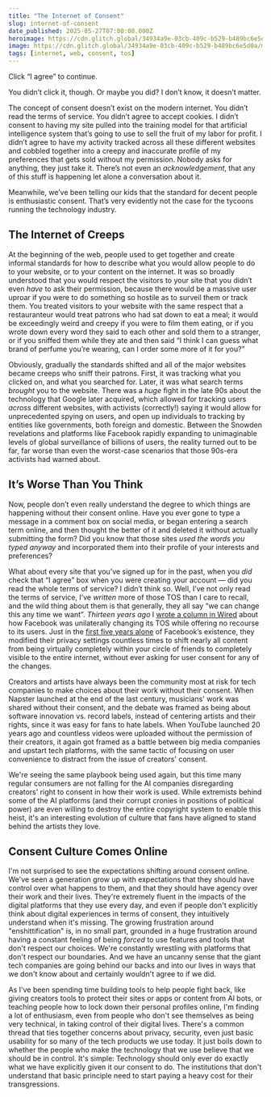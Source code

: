 ```yaml
---
title: "The Internet of Consent"
slug: internet-of-consent
date_published: 2025-05-27T07:00:00.000Z
heroimage: https://cdn.glitch.global/34934a9e-03cb-409c-b529-b489bc6e5d0a/moralis-tsai-MpKdCe4YXF0.jpg?v=1748329059166
image: https://cdn.glitch.global/34934a9e-03cb-409c-b529-b489bc6e5d0a/moralis-tsai-MpKdCe4YXF0.jpg?v=1748329059166
tags: [internet, web, consent, tos]
---
```


Click “I agree” to continue.

You didn’t click it, though. Or maybe you did? I don’t know, it doesn’t matter.

The concept of consent doesn’t exist on the modern internet. You didn’t read the terms of service. You didn’t agree to accept cookies. I didn’t consent to having my site pulled into the training model for that artificial intelligence system that’s going to use to sell the fruit of my labor for profit. I didn’t agree to have my activity tracked across all these different websites and cobbled together into a creepy and inaccurate profile of my preferences that gets sold without my permission. Nobody asks for anything, they just take it. There’s not even an _acknowledgement_, that any of this stuff is happening let alone a conversation about it.

Meanwhile, we’ve been telling our kids that the standard for decent people is enthusiastic consent. That’s very evidently not the case for the tycoons running the technology industry.

## The Internet of Creeps

At the beginning of the web, people used to get together and create informal standards for how to describe what you would allow people to do to your website, or to your content on the internet. It was so broadly understood that you would respect the visitors to your site that you didn’t even _have_ to ask their permission, because there would be a massive user uproar if you were to do something so hostile as to surveil them or track them. You treated visitors to your website with the same respect that a restauranteur would treat patrons who had sat down to eat a meal; it would be exceedingly weird and creepy if you were to film them eating, or if you wrote down every word they said to each other and sold them to a stranger, or if you sniffed them while they ate and then said “I think I can guess what brand of perfume you’re wearing, can I order some more of it for you?”

Obviously, gradually the standards shifted and all of the major websites became creeps who sniff their patrons. First, it was tracking what you clicked on, and what you searched for. Later, it was what search terms _brought_ you to the website. There was a _huge_ fight in the late 90s about the technology that Google later acquired, which allowed for tracking users _across_ different websites, with activists (correctly!) saying it would allow for unprecedented spying on users, and open up individuals to tracking by entities like governments, both foreign and domestic. Between the Snowden revelations and platforms like Facebook rapidly expanding to unimaginable levels of global surveillance of billions of users, the reality turned out to be far, far worse than even the worst-case scenarios that those 90s-era activists had warned about.

## It’s Worse Than You Think

Now, people don’t even really understand the degree to which things are happening without their consent online. Have you ever gone to type a message in a comment box on social media, or began entering a search term online, and then thought the better of it and deleted it without actually submitting the form? Did you know that those sites _used the words you typed anyway_ and incorporated them into their profile of your interests and preferences?

What about every site that you’ve signed up for in the past, when you _did_ check that “I agree” box when you were creating your account — did you read the whole terms of service? I didn’t think so. Well, I’ve not only read the terms of service, I’ve _written_ more of those TOS than I care to recall, and the wild thing about them is that generally, they all say “we can change this any time we want”.  <em>Thirteen years ago</em> I <a href="https://www.wired.com/2012/08/ts-column/">wrote a column in Wired</a> about how Facebook was unilaterally changing its TOS while offering no recourse to its users. Just in the <a href="https://mattmckeon.com/facebook-privacy/">first five years alone</a> of Facebook’s existence, they modified their privacy settings countless times to shift nearly all content from being virtually completely within your circle of friends to completely visible to the entire internet, without ever asking for user consent for any of the changes.

Creators and artists have always been the community most at risk for tech companies to make choices about their work without their consent. When Napster launched at the end of the last century, musicians' work was shared without their consent, and the debate was framed as being about software innovation vs. record labels, instead of centering artists and their rights, since it was easy for fans to hate labels. When YouTube launched 20 years ago and countless videos were uploaded without the permission of their creators, it again got framed as a battle between big media companies and upstart tech platforms, with the same tactic of focusing on user convenience to distract from the issue of creators' consent. 

We're seeing the same playbook being used again, but this time many regular consumers are not falling for the AI companies disregarding creators' right to consent in how their work is used. While extremists behind some of the AI platforms (and their corrupt cronies in positions of political power) are even willing to destroy the entire copyright system to enable this heist, it's an interesting evolution of culture that fans have aligned to stand behind the artists they love.

## Consent Culture Comes Online

I'm not surprised to see the expectations shifting around consent online. We've seen a generation grow up with expectations that they should have control over what happens to them, and that they should have agency over their work and their lives. They're extremely fluent in the impacts of the digital platforms that they use every day, and even if people don't explicitly think about digital experiences in terms of consent, they intuitively understand when it's missing. The growing frustration around "enshittification" is, in no small part, grounded in a huge frustration around having a constant feeling of being _forced_ to use features and tools that don't respect our choices. We're constantly wrestling with platforms that don't respect our boundaries. And we have an uncanny sense that the giant tech companies are going behind our backs and into our lives in ways that we don't know about and certainly wouldn't agree to if we did.

As I've been spending time building tools to help people fight back, like giving creators tools to protect their sites or apps or content from AI bots, or teaching people how to lock down their personal profiles online, I'm finding a lot of enthusiasm, even from people who don't see themselves as being very technical, in taking control of their digital lives. There's a common thread that ties together concerns about privacy, security, even just basic usability for so many of the tech products we use today. It just boils down to whether the people who make the technology that we use believe that we should be in control. It's simple: Technology should only ever do exactly what we have explicitly given it our consent to do. The institutions that don't understand that basic principle need to start paying a heavy cost for their transgressions.